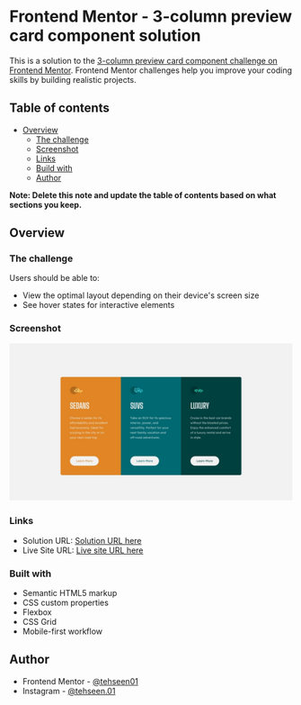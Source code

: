 # Frontend Mentor - 3-column preview card component solution

This is a solution to the [3-column preview card component challenge on Frontend Mentor](https://www.frontendmentor.io/challenges/3column-preview-card-component-pH92eAR2-). Frontend Mentor challenges help you improve your coding skills by building realistic projects.

## Table of contents

- [Overview](#overview)
  - [The challenge](#the-challenge)
  - [Screenshot](#screenshot)
  - [Links](#links)
  - [Build with](#built-with)
  - [Author](#author)

**Note: Delete this note and update the table of contents based on what sections you keep.**

## Overview

### The challenge

Users should be able to:

- View the optimal layout depending on their device's screen size
- See hover states for interactive elements

### Screenshot

![](./images/screenshot.jpg)

### Links

- Solution URL: [Solution URL here](https://github.com/tehseen01/3-column-preview-card-component.git)
- Live Site URL: [Live site URL here](https://codebyishan-3column-preview-card.netlify.app/)

### Built with

- Semantic HTML5 markup
- CSS custom properties
- Flexbox
- CSS Grid
- Mobile-first workflow

## Author

- Frontend Mentor - [@tehseen01](https://www.frontendmentor.io/profile/tehseen01)
- Instagram - [@tehseen.01](https://www.twitter.com/tehseen.01)
